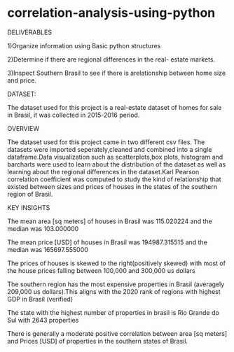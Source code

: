 # correlation-analysis-using-python
DELIVERABLES


1)Organize information using Basic python structures

2)Determine if there are regional differences in the real- estate markets.

3)Inspect Southern Brasil to see if there is  arelationship between home size and price.


DATASET:

The dataset used for this project is a real-estate dataset of homes for sale in Brasil, it was collected in 2015-2016 period.


OVERVIEW

The dataset used for this project came in two different csv files. The datasets were imported seperately,cleaned and combined into a single dataframe.Data visualization such as scatterplots,box plots, histogram and barcharts were used to learn about the distribution of the dataset as well as learning about the regional differences in the dataset.Karl Pearson correlation coefficient was computed to study the kind of relationship that existed between sizes and prices of houses in the states of the southern region of Brasil.

KEY INSIGHTS

The mean area [sq meters] of houses in Brasil was 115.020224 and the median was 103.000000

The mean price [USD] of houses in Brasil was 194987.315515 and the median was 165697.555000

The prices of houses is skewed to the right(positively skewed) with most of the house prices falling between 100,000 and 300,000 us dollars

The southern region has the most expensive properties in Brasil (averagely 209,000 us dollars).This aligns with the 2020 rank of regions with highest GDP in Brasil (verified)

The state with the highest number of properties in brasil is Rio Grande do Sul with 2643 properties

There is generally a moderate positive correlation between area [sq meters] and Prices [USD] of properties in the southern states of Brasil.
